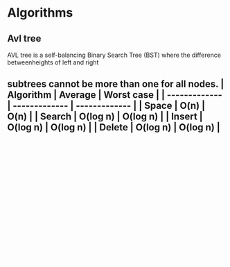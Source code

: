 # Algorithms

Avl tree
---
AVL tree is a self-balancing Binary Search Tree (BST) where the difference betweenheights of left and right

subtrees cannot be more than one for all nodes. 
| Algorithm | Average | Worst case |
| ------------- | ------------- | ------------- |
| Space  | O(n)  | O(n)   |
| Search  | O(log n) | O(log n)  |
| Insert  | O(log n)  | O(log n)  |
| Delete  | O(log n)  | O(log n)  |
---

<img src=https://github.com/alina-aristova/Algorithms/blob/master/avl_tree/AVL_Tree_Example.gif width="500"> 
